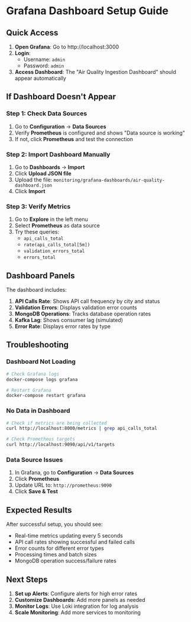 # Grafana Dashboard Setup Guide

## Quick Access

1. **Open Grafana**: Go to http://localhost:3000
2. **Login**: 
   - Username: `admin`
   - Password: `admin`
3. **Access Dashboard**: The "Air Quality Ingestion Dashboard" should appear automatically

## If Dashboard Doesn't Appear

### Step 1: Check Data Sources
1. Go to **Configuration** → **Data Sources**
2. Verify **Prometheus** is configured and shows "Data source is working"
3. If not, click **Prometheus** and test the connection

### Step 2: Import Dashboard Manually
1. Go to **Dashboards** → **Import**
2. Click **Upload JSON file**
3. Upload the file: `monitoring/grafana-dashboards/air-quality-dashboard.json`
4. Click **Import**

### Step 3: Verify Metrics
1. Go to **Explore** in the left menu
2. Select **Prometheus** as data source
3. Try these queries:
   - `api_calls_total`
   - `rate(api_calls_total[5m])`
   - `validation_errors_total`
   - `errors_total`

## Dashboard Panels

The dashboard includes:

1. **API Calls Rate**: Shows API call frequency by city and status
2. **Validation Errors**: Displays validation error counts
3. **MongoDB Operations**: Tracks database operation rates
4. **Kafka Lag**: Shows consumer lag (simulated)
5. **Error Rate**: Displays error rates by type

## Troubleshooting

### Dashboard Not Loading
```bash
# Check Grafana logs
docker-compose logs grafana

# Restart Grafana
docker-compose restart grafana
```

### No Data in Dashboard
```bash
# Check if metrics are being collected
curl http://localhost:8000/metrics | grep api_calls_total

# Check Prometheus targets
curl http://localhost:9090/api/v1/targets
```

### Data Source Issues
1. In Grafana, go to **Configuration** → **Data Sources**
2. Click **Prometheus**
3. Update URL to: `http://prometheus:9090`
4. Click **Save & Test**

## Expected Results

After successful setup, you should see:
- Real-time metrics updating every 5 seconds
- API call rates showing successful and failed calls
- Error counts for different error types
- Processing times and batch sizes
- MongoDB operation success/failure rates

## Next Steps

1. **Set up Alerts**: Configure alerts for high error rates
2. **Customize Dashboards**: Add more panels as needed
3. **Monitor Logs**: Use Loki integration for log analysis
4. **Scale Monitoring**: Add more services to monitoring
